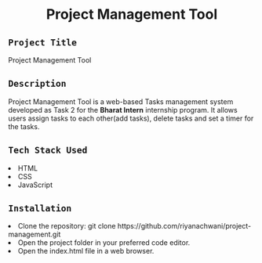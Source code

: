 <h1 align="center">
  <a href="# Project Management Tool"></a>
  Project Management Tool
</h1>

## `Project Title`
Project Management Tool

## `Description`
Project Management Tool is a web-based Tasks management system developed as Task 2 for the **Bharat Intern** internship program. It allows users assign tasks to each other(add tasks), delete tasks and set a timer for the tasks. 

## `Tech Stack Used`
<li>HTML</li>
<li>CSS</li>
<li>JavaScript</li>

## `Installation`
<li>Clone the repository: git clone https://github.com/riyanachwani/project-management.git </li>
<li>Open the project folder in your preferred code editor.</li>
<li>Open the index.html file in a web browser.</li>
